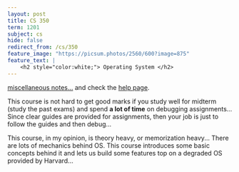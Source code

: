 ```yaml
---
layout: post
title: CS 350
term: 1201
subject: cs
hide: false
redirect_from: /cs/350
feature_image: "https://picsum.photos/2560/600?image=875"
feature_text: |
    <h2 style="color:white;"> Operating System </h2>
---
```


[miscellaneous notes...](/md/1201/cs350/) and check the [help page](/md/1201/cs350help/).

This course is not hard to get good marks if you study well for midterm (study the past exams) and spend **a lot of time** on debugging assignments... Since clear guides are provided for assignments, then your job is just to follow the guides and then debug...

This course, in my opinion, is theory heavy, or memorization heavy... There are lots of mechanics behind OS. This course introduces some basic concepts behind it and lets us build some features top on a degraded OS provided by Harvard...
